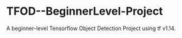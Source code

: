# TFOD--BeginnerLevel-Project
 A beginner-level Tensorflow Object Detection Project using tf v1.14.
